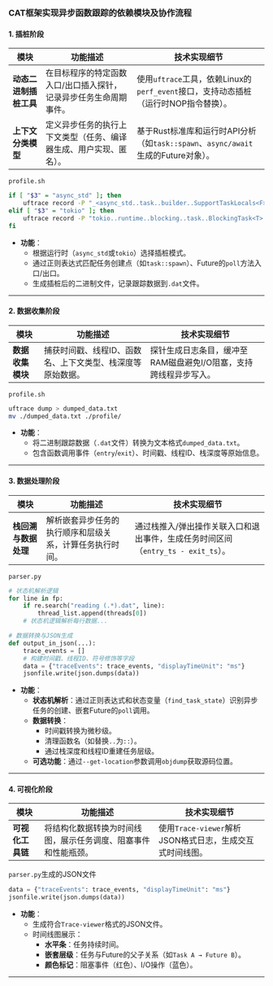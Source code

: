 
### **CAT框架实现异步函数跟踪的依赖模块及协作流程**

#### **1. 插桩阶段**  

  | **模块**                | **功能描述**                                                                 | **技术实现细节**                                                                 |
  |-------------------------|-----------------------------------------------------------------------------|---------------------------------------------------------------------------------|
  | **动态二进制插桩工具**   | 在目标程序的特定函数入口/出口插入探针，记录异步任务生命周期事件。              | 使用`uftrace`工具，依赖Linux的`perf_event`接口，支持动态插桩（运行时NOP指令替换）。 |
  | **上下文分类模型**       | 定义异步任务的执行上下文类型（任务、编译器生成、用户实现、匿名）。             | 基于Rust标准库和运行时API分析（如`task::spawn`、`async/await`生成的Future对象）。 |

`profile.sh`  
  ```bash
  if [ "$3" = "async_std" ]; then
      uftrace record -P "_<async_std..task..builder..SupportTaskLocals<F> as core..future..future..Future>::poll::_{{closure}}" ... $1
  elif [ "$3" = "tokio" ]; then
      uftrace record -P "tokio..runtime..blocking..task..BlockingTask<T> as core..future..future..Future" ... $1
  fi
  ```
- **功能**：  
  - 根据运行时（`async_std`或`tokio`）选择插桩模式。  
  - 通过正则表达式匹配任务创建点（如`task::spawn`）、Future的`poll`方法入口/出口。  
  - 生成插桩后的二进制文件，记录跟踪数据到`.dat`文件。  

---

#### **2. 数据收集阶段**  

  | **模块**        | **功能描述**                                                                 | **技术实现细节**                                                                 |
  |-----------------|-----------------------------------------------------------------------------|---------------------------------------------------------------------------------|
  | **数据收集模块** | 捕获时间戳、线程ID、函数名、上下文类型、栈深度等原始数据。                     | 探针生成日志条目，缓冲至RAM磁盘避免I/O阻塞，支持跨线程异步写入。                  |

`profile.sh`  
  ```bash
  uftrace dump > dumped_data.txt
  mv ./dumped_data.txt ./profile/
  ```
- **功能**：  
  - 将二进制跟踪数据（`.dat`文件）转换为文本格式`dumped_data.txt`。  
  - 包含函数调用事件（`entry`/`exit`）、时间戳、线程ID、栈深度等原始信息。  

---

#### **3. 数据处理阶段**  

  | **模块**                | **功能描述**                                                                 | **技术实现细节**                                                                 |
  |-------------------------|-----------------------------------------------------------------------------|---------------------------------------------------------------------------------|
  | **栈回溯与数据处理**     | 解析嵌套异步任务的执行顺序和层级关系，计算任务执行时间。                       | 通过栈推入/弹出操作关联入口和退出事件，生成任务时间区间（`entry_ts - exit_ts`）。 |

`parser.py`   
  ```python
  # 状态机解析逻辑
  for line in fp:
      if re.search("reading (.*).dat", line):
          thread_list.append(threads[0])  
      # 状态机逻辑解析每行数据...

  # 数据转换与JSON生成
  def output_in_json(...):
      trace_events = []
      # 构建时间戳、线程ID、符号修饰等字段
      data = {"traceEvents": trace_events, "displayTimeUnit": "ms"} 
      jsonfile.write(json.dumps(data))
  ```
- **功能**：  
  - **状态机解析**：通过正则表达式和状态变量（`find_task_state`）识别异步任务的创建、嵌套Future的`poll`调用。  
  - **数据转换**：  
    - 时间戳转换为微秒级。  
    - 清理函数名（如替换`..`为`::`）。  
    - 通过栈深度和线程ID重建任务层级。  
  - **可选功能**：通过`--get-location`参数调用`objdump`获取源码位置。  

---

#### **4. 可视化阶段**  
  
  | **模块**          | **功能描述**                                                                 | **技术实现细节**                                                                 |
  |-------------------|-----------------------------------------------------------------------------|---------------------------------------------------------------------------------|
  | **可视化工具链**   | 将结构化数据转换为时间线图，展示任务调度、阻塞事件和性能瓶颈。                 | 使用`Trace-viewer`解析JSON格式日志，生成交互式时间线图。                          |

`parser.py`生成的JSON文件  
  ```python
  data = {"traceEvents": trace_events, "displayTimeUnit": "ms"} 
  jsonfile.write(json.dumps(data))
  ```
- **功能**：  
  - 生成符合`Trace-viewer`格式的JSON文件。  
  - 时间线图展示：  
    - **水平条**：任务持续时间。  
    - **嵌套层级**：任务与Future的父子关系（如`Task A → Future B`）。  
    - **颜色标记**：阻塞事件（红色）、I/O操作（蓝色）。  

---


